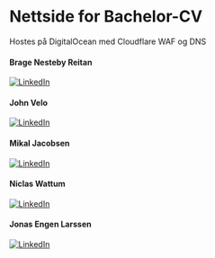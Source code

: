 # Nettside for Bachelor-CV
Hostes på DigitalOcean med Cloudflare WAF og DNS

#### Brage Nesteby Reitan
<a href="https://www.linkedin.com/in/bragenr/">![LinkedIn](https://img.shields.io/badge/LinkedIn-0077B5?style=for-the-badge&logo=linkedin&logoColor=white)</a>

#### John Velo
<a href="https://www.linkedin.com/in/johnvelo7/">![LinkedIn](https://img.shields.io/badge/LinkedIn-0077B5?style=for-the-badge&logo=linkedin&logoColor=white)</a>

#### Mikal Jacobsen
<a href="https://www.linkedin.com/in/mikal-jacobsen-49903224a/">![LinkedIn](https://img.shields.io/badge/LinkedIn-0077B5?style=for-the-badge&logo=linkedin&logoColor=white)</a>

#### Niclas Wattum
<a href="https://www.linkedin.com/in/niclas-wattum/">![LinkedIn](https://img.shields.io/badge/LinkedIn-0077B5?style=for-the-badge&logo=linkedin&logoColor=white)</a>

#### Jonas Engen Larssen
<a href="https://www.linkedin.com/in/jonas-larsen-666023150/">![LinkedIn](https://img.shields.io/badge/LinkedIn-0077B5?style=for-the-badge&logo=linkedin&logoColor=white)</a>